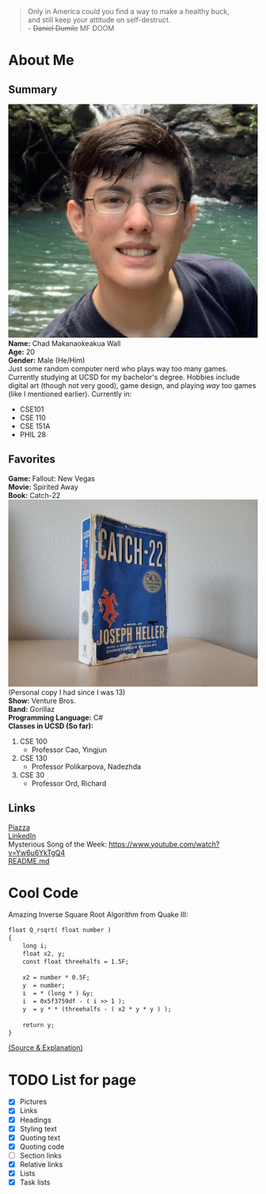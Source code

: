 > Only in America could you find a way to make a healthy buck,  
> and still keep your attitude on self-destruct.  
>           - ~~Daniel Dumile~~ MF DOOM  
# About Me
## Summary
![My Headshot](/pictures/headshot.png)  
**Name:** Chad Makanaokeakua Wall  
**Age:** 20  
**Gender:** Male (He/Him)  
Just some random computer nerd who plays way too many games. Currently studying at UCSD for my bachelor's degree. Hobbies include digital art (though not very good), game design, and playing *way* too games (like I mentioned earlier). Currently in:  
* CSE101
* CSE 110
* CSE 151A
* PHIL 28  
## Favorites  
**Game:** Fallout: New Vegas  
**Movie:** Spirited Away  
**Book:** Catch-22  
![Personal Copy](/pictures/fav_book.jpg)  
(Personal copy I had since I was 13)  
**Show:** Venture Bros.  
**Band:** Gorillaz  
**Programming Language:** C#  
**Classes in UCSD (So far):**  
1. CSE 100
   - Professor Cao, Yingjun
2. CSE 130
   - Professor Polikarpova, Nadezhda
3. CSE 30
   - Professor Ord, Richard


## Links  
[Piazza](https://piazza.com/careers/dashboard#/my_profile/jml95fggn794yz)  
[LinkedIn](https://www.linkedin.com/in/chad-wall-072131194/)  
Mysterious Song of the Week: https://www.youtube.com/watch?v=Yw6u6YkTgQ4  
[README.md](/README.md)  
# Cool Code  
Amazing Inverse Square Root Algorithm from Quake III:  
```
float Q_rsqrt( float number )
{
    long i;
    float x2, y;
    const float threehalfs = 1.5F;

    x2 = number * 0.5F;
    y  = number;
    i  = * (long * ) &y;
    i  = 0x5f3759df - ( i >> 1 );
    y  = y * * (threehalfs - ( x2 * y * y ) );

    return y;
}
```  
[(Source & Explanation)](https://www.youtube.com/watch?v=p8u_k2LIZyo)  

# TODO List for page  
- [x] Pictures
- [x] Links
- [x] Headings
- [x] Styling text
- [x] Quoting text
- [x] Quoting code
- [ ] Section links
- [x] Relative links
- [x] Lists
- [x] Task lists